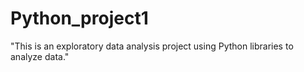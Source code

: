 # Python_project1

"This is an exploratory data analysis project using Python libraries to analyze data."
